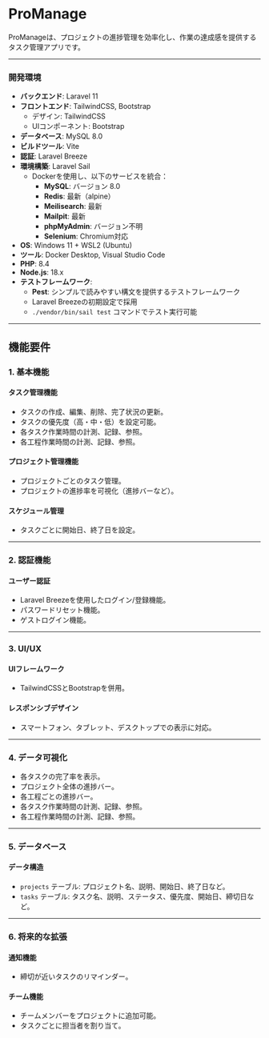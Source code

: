 # ProManage

ProManageは、プロジェクトの進捗管理を効率化し、作業の達成感を提供するタスク管理アプリです。

---
### 開発環境

- **バックエンド**: Laravel 11
- **フロントエンド**: TailwindCSS, Bootstrap
  - デザイン: TailwindCSS
  - UIコンポーネント: Bootstrap
- **データベース**: MySQL 8.0
- **ビルドツール**: Vite
- **認証**: Laravel Breeze
- **環境構築**: Laravel Sail
  - Dockerを使用し、以下のサービスを統合：
    - **MySQL**: バージョン 8.0
    - **Redis**: 最新（alpine）
    - **Meilisearch**: 最新
    - **Mailpit**: 最新
    - **phpMyAdmin**: バージョン不明
    - **Selenium**: Chromium対応
- **OS**: Windows 11 + WSL2 (Ubuntu)
- **ツール**: Docker Desktop, Visual Studio Code
- **PHP**: 8.4
- **Node.js**: 18.x
- **テストフレームワーク**:
  - **Pest**: シンプルで読みやすい構文を提供するテストフレームワーク
  - Laravel Breezeの初期設定で採用
  - `./vendor/bin/sail test` コマンドでテスト実行可能
---

## 機能要件

### 1. 基本機能

#### タスク管理機能
- タスクの作成、編集、削除、完了状況の更新。
- タスクの優先度（高・中・低）を設定可能。
- 各タスク作業時間の計測、記録、参照。
- 各工程作業時間の計測、記録、参照。

#### プロジェクト管理機能
- プロジェクトごとのタスク管理。
- プロジェクトの進捗率を可視化（進捗バーなど）。

#### スケジュール管理
- タスクごとに開始日、終了日を設定。

---

### 2. 認証機能

#### ユーザー認証
- Laravel Breezeを使用したログイン/登録機能。
- パスワードリセット機能。
- ゲストログイン機能。

---

### 3. UI/UX

#### UIフレームワーク
- TailwindCSSとBootstrapを併用。

#### レスポンシブデザイン
- スマートフォン、タブレット、デスクトップでの表示に対応。

---

### 4. データ可視化
- 各タスクの完了率を表示。
- プロジェクト全体の進捗バー。
- 各工程ごとの進捗バー。
- 各タスク作業時間の計測、記録、参照。
- 各工程作業時間の計測、記録、参照。

---

### 5. データベース

#### データ構造
- `projects` テーブル: プロジェクト名、説明、開始日、終了日など。
- `tasks` テーブル: タスク名、説明、ステータス、優先度、開始日、締切日など。

---

### 6. 将来的な拡張

#### 通知機能
- 締切が近いタスクのリマインダー。

#### チーム機能
- チームメンバーをプロジェクトに追加可能。
- タスクごとに担当者を割り当て。
